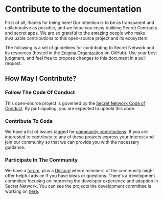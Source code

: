# Contribute to the documentation

First of all, thanks for being here! Our intention is to be as transparent and collaborative as possible, and we hope you enjoy building Secret Contracts and secret apps. We are so grateful to the amazing people who make invaluable contributions to this open-source project and its ecosystem.

The following is a set of guidelines for contributing to Secret Network and its resources (hosted in the [Enigma Organization](https://github.com/enigmampc) on GitHub). Use your best judgment, and feel free to propose changes to this document in a pull request.

## How May I Contribute?

### Follow The Code Of Conduct

This open-source project is governed by the [Secret Network Code of Conduct](https://github.com/scrtlabs/SecretNetwork/blob/master/CODE\_OF\_CONDUCT.md). By participating, you are expected to uphold this code.

### Contribute To Code

We have a list of issues tagged for [community contributions](https://github.com/scrtlabs/SecretNetwork/labels/help%20wanted). If you are interested to contribute to any of these projects express your interest and join our community so that we can provide you with the necessary guidance.

### Participate In The Community

We have a [forum](https://forum.scrt.network/), plus a [Discord](https://discord.gg/sPfC5Jx) where members of the community might offer helpful advice if you have ideas or questions. There's a development committee focusing on improving the developer experience and adoption in Secret Network. You can see the projects the development committee is working on [here](https://github.com/SecretFoundation/dev\_committee/projects/1).
